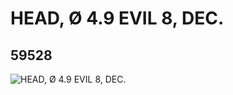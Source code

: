 # HEAD, Ø 4.9 EVIL 8, DEC.
## 59528
![HEAD, Ø 4.9 EVIL 8, DEC.](https://lc-www-live-s.legocdn.com/media/bricks/5/2/4505618.jpg)